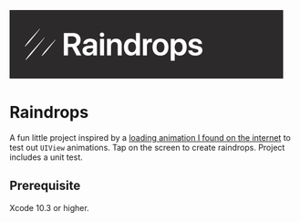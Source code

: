 ![Raindrops Logo](https://github.com/andydotdaniel/raindrops/blob/master/raindrops-banner.png)

# Raindrops
A fun little project inspired by a [loading animation I found on the internet](https://www.reddit.com/r/loadingicon/comments/4ocbwk/raindrops_oc/) to test out `UIView` animations. Tap on the screen to create raindrops. Project includes a unit test.

## Prerequisite
Xcode 10.3 or higher.